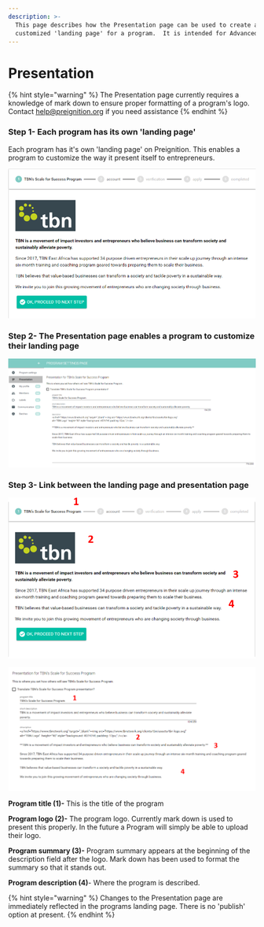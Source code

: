 ```yaml
---
description: >-
  This page describes how the Presentation page can be used to create a
  customized 'landing page' for a program.  It is intended for Advanced Users.
---
```


# Presentation

{% hint style="warning" %}
The Presentation page currently requires a knowledge of mark down to ensure proper formatting of a program's logo.  Contact help@preignition.org if you need assistance 
{% endhint %}

### Step 1- Each program has its own 'landing page' 

Each program has it's own 'landing page' on Preignition.  This enables a program to customize the way it present itself to entrepreneurs. 

![This is an example of TBN East Africa&apos;s landing page](../../../.gitbook/assets/image%20%2821%29.png)

### Step 2- The Presentation page enables a program to customize their landing page

![This is an example of TBN East Africa&apos;s Presentation page](../../../.gitbook/assets/image%20%2815%29.png)

### Step 3- Link between the landing page and presentation page

![](../../../.gitbook/assets/image%20%2831%29.png)

![](../../../.gitbook/assets/image%20%2834%29.png)

**Program title \(1\)-**  This is the title of the program

**Program logo \(2\)-** The program logo.  Currently mark down is used to present this properly.  In the future a Program will simply be able to upload their logo.

**Program summary \(3\)-** Program summary appears at the beginning of the description field after the logo.  Mark down has been used to format the summary so that it stands out.

**Program description \(4\)**- Where the program is described.

{% hint style="warning" %}
Changes to the Presentation page are immediately reflected in the programs landing page.  There is no 'publish' option at present.
{% endhint %}

